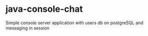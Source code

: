 # java-console-chat
Simple console server application with users db on postgreSQL and messaging in session
